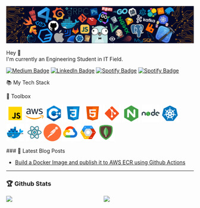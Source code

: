 <img src="./assets/media/header_.png">

<p>Hey 👋<br>
I'm currently an Engineering Student in IT Field. </p>



<p> 
<!-- Medium Badge -->
<a href="https://medium.com/@serbis"><img src="https://img.shields.io/badge/-@WINOFFRG-0A0A0A?style=flat-square&amp;labelColor=0A0A0A&amp;logo=Medium&amp;link=https://winoffrg.medium.com/" alt="Medium Badge"></a>
<!-- Linkedin Badge -->
<a href="https://www.linkedin.com/in/serbis/"><img src="https://img.shields.io/badge/-@WINOFFRG-0077B5?style=flat-square&amp;labelColor=0077B5&amp;logo=LinkedIn&amp;link=https://www.linkedin.com/in/WINOFFRG/" alt="LinkedIn Badge"></a>
</a> <a href="https://open.spotify.com/user/1235099575"><img src="https://img.shields.io/badge/-@Rohan%20Gupta-1ED760?style=flat-square&amp;labelColor=fff&amp;logo=Spotify&amp;link=https://open.spotify.com/user/1235099575" alt="Spotify Badge"></a>
<a href="https://open.spotify.com/user/1235099575"><img src="https://img.shields.io/badge/-@Rohan%20Gupta-1ED760?style=flat-square&amp;labelColor=fff&amp;logo=Gmail&amp;link=https://open.spotify.com/user/1235099575" alt="Spotify Badge"></a>
</p>

📚 My Tech Stack



🧰 Toolbox  

<p>
<img src="./assets/javascript.svg" alt="JavaScript Logo" width="48" height="48"/>
<img src="./assets/amazon-web-services.svg" alt="JavaScript Logo" width="48" height="48"/>
<img src="./assets/c++.svg" alt="JavaScript Logo" width="48" height="48"/>
<img src="./assets/css3.svg" alt="JavaScript Logo" width="48" height="48"/>
<img src="./assets/html-5.svg" alt="JavaScript Logo" width="48" height="48"/>
<img src="./assets/git.svg" alt="JavaScript Logo" width="48" height="48"/>
<img src="./assets/nginx.svg" alt="JavaScript Logo" width="48" height="48"/>
<img src="./assets/nodejs.svg" alt="JavaScript Logo" width="48" height="48"/>
<img src="./assets/kubernetes.svg" alt="JavaScript Logo" width="48" height="48"/>
<img src="./assets/docker.svg" alt="JavaScript Logo" width="48" height="48"/>
<img src="./assets/react.svg" alt="JavaScript Logo" width="48" height="48"/><img src="./assets/postman.png" alt="JavaScript Logo" width="48" height="48"/><img src="./assets/google-cloud.svg" alt="JavaScript Logo" width="48" height="48"/><img src="./assets/google-cloud-platform.svg" alt="JavaScript Logo" width="48" height="48"/><img src="./assets/mongodb.svg" alt="JavaScript Logo" width="48" height="48"/>
</p>
### 📝 Latest Blog Posts

<!-- BLOG-POST-LIST:START -->
- [Build a Docker Image and publish it to AWS ECR using Github Actions](https://winoffrg.medium.com/build-a-docker-image-and-publish-it-to-aws-ecr-using-github-actions-f20accd774c3)
<!-- BLOG-POST-LIST:END -->

-----

### 🏆 Github Stats

<img  src="https://github-readme-stats.vercel.app/api?username=WINOFFRG&show_assets=true&hide_border=true&theme=dark" width="48%" align="right" >
<img  src="https://github-readme-streak-stats.herokuapp.com/?user=WINOFFRG&theme=dark" width="48%" >
